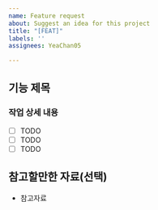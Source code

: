 ```yaml
---
name: Feature request
about: Suggest an idea for this project
title: "[FEAT]"
labels: ''
assignees: YeaChan05

---
```


## 기능 제목

### 작업 상세 내용

- [ ] TODO
- [ ] TODO
- [ ] TODO

## 참고할만한 자료(선택)

<!-- 해당 내용이 없으면 삭제해주세요 -->

- 참고자료
